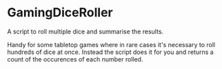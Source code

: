 # GamingDiceRoller
A script to roll multiple dice and summarise the results.

Handy for some tabletop games where in rare cases it's necessary to roll hundreds of dice at once. Instead the script does it for you and returns a count of the occurences of each number rolled.
